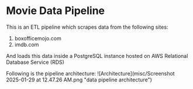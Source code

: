 # Movie Data Pipeline

This is an ETL pipeline which scrapes data from the following sites:

1. boxofficemojo.com
2. imdb.com

And loads this data inside a PostgreSQL instance hosted on AWS Relational Database Service (RDS)

Following is the pipeline architecture:
![Architecture](misc/Screenshot 2025-01-29 at 12.47.26 AM.png "data pipeline architecture")

